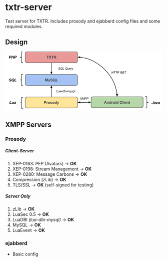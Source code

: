 # txtr-server

Test server for TXTR. Includes prosody and ejabberd config files and some required modules.

## Design
![screenshots](https://raw.githubusercontent.com/juanignaciomolina/txtr-server/master/TXTR-LayersDiagram.png)

## XMPP Servers

### Prosody

##### Client-Server
1. XEP-0163: PEP (Avatars) -> **OK**
2. XEP-0198: Stream Management -> **OK**
3. XEP-0280: Message Carbons -> **OK**
4. Compression (zLib) -> **OK**
5. TLS/SSL -> **OK** (self-signed for testing)

##### Server Only
1. zLib -> **OK**
2. LuaSec 0.5 -> **OK**
3. LuaDBI *(lua-dbi-mysql)* -> **OK**
4. MySQL -> **OK**
5. LuaEvent -> **OK**


### ejabberd
* Basic config
